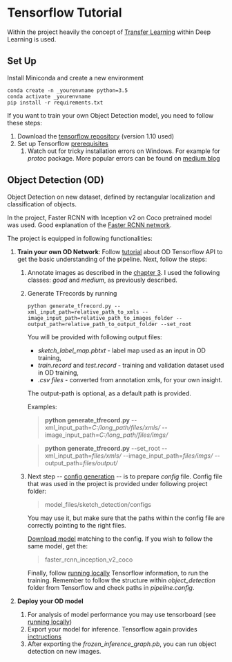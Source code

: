 # Tensorflow Tutorial

Within the project heavily the concept of [Transfer Learning](https://medium.com/the-official-integrate-ai-blog/transfer-learning-explained-7d275c1e34e2) within Deep Learning is used. 

## Set Up
Install Miniconda and create a new environment
```
conda create -n _yourenvname python=3.5
conda activate _yourenvname
pip install -r requirements.txt
```

If you want to train your own Object Detection model, you need to follow these steps:
1. Download the [tensorflow repository](https://github.com/tensorflow/models) (version 1.10 used) 
2. Set up Tensorflow [prerequisites](https://github.com/tensorflow/models/blob/master/research/object_detection/g3doc/installation.md)
   1. Watch out for tricky installation errors on Windows. For example for *protoc* package. More popular errors can be found on [medium blog](https://medium.com/@rohitrpatil/how-to-use-tensorflow-object-detection-api-on-windows-102ec8097699)


## Object Detection (OD)
Object Detection on new dataset, defined by rectangular localization and classification of objects.

In the project, Faster RCNN with Inception v2 on Coco pretrained model was used. Good explanation of the [Faster RCNN network](https://medium.com/@smallfishbigsea/faster-r-cnn-explained-864d4fb7e3f8).

The project is equipped in following functionalities:
1. **Train your own OD Network**:
Follow [tutorial](https://github.com/EdjeElectronics/TensorFlow-Object-Detection-API-Tutorial-Train-Multiple-Objects-Windows-10) about OD Tensorflow API to get the basic understanding of the pipeline. Next, follow the steps:
    1. Annotate images as described in the [chapter 3](https://github.com/EdjeElectronics/TensorFlow-Object-Detection-API-Tutorial-Train-Multiple-Objects-Windows-10#3-gather-and-label-pictures). I used the following classes: *good* and *medium*, as previously described.
    2. Generate TFrecords by running 
        ```
        python generate_tfrecord.py --xml_input_path=relative_path_to_xmls --image_input_path=relative_path_to_images_folder --output_path=relative_path_to_output_folder --set_root 
        ```
        You will be provided with following output files:
        - *sketch_label_map.pbtxt* - label map used as an input in OD training,
        - *train.record* and *test.record* - training and validation dataset used in OD training,
        - *.csv files* - converted from annotation xmls, for your own insight.
        
        The output-path is optional, as a default path is provided.
        
        Examples:

        > **python generate_tfrecord.py** --xml_input_path=*C:/long_path/files/xmls/* --image_input_path=*C:/long_path/files/imgs/* 

        > **python generate_tfrecord.py** --set_root --xml_input_path=*files/xmls/* --image_input_path=*files/imgs/* --output_path=*files/output/*
    
    3. Next step -- [config generation](https://github.com/tensorflow/models/blob/master/research/object_detection/g3doc/configuring_jobs.md) -- is to prepare *config* file. Config file that was used in the project is provided under following project folder:
    
        > model_files/sketch_detection/configs

         You may use it, but make sure that the paths within the config file are correctly pointing to the right files. 
        
        [Download model](https://github.com/tensorflow/models/blob/master/research/object_detection/g3doc/detection_model_zoo.md)  matching to the config. If you wish to follow the same model, get the:
        
        > faster_rcnn_inception_v2_coco
        
        Finally, follow [running locally](https://github.com/tensorflow/models/blob/master/research/object_detection/g3doc/running_locally.md) Tensorflow information, to run the training. Remember to follow the structure within *object_detection* folder from Tensorflow and check paths in *pipeline.config*.
            
2. **Deploy your OD model** 
    1. For analysis of model performance you may use tensorboard (see [running locally](https://github.com/tensorflow/models/blob/master/research/object_detection/g3doc/running_locally.md))
    2. Export your model for inference. Tensorflow again provides [inctructions](https://github.com/tensorflow/models/blob/master/research/object_detection/g3doc/exporting_models.md)
    3. After exporting the *frozen_inference_graph.pb*, you can run object detection on new images.
